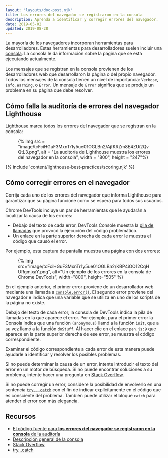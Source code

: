 ```yaml
---
layout: 'layouts/doc-post.njk'
title: Los errores del navegador se registraron en la consola
description: Aprenda a identificar y corregir errores del navegador.
date: 2019-05-02
updated: 2019-08-28
---
```


La mayoría de los navegadores incorporan herramientas para desarrolladores. Estas herramientas para desarrolladores suelen incluir una [consola](https://developers.google.com/web/tools/chrome-devtools/console/). La consola le da información sobre la página que se está ejecutando actualmente.

Los mensajes que se registran en la consola provienen de los desarrolladores web que desarrollaron la página o del propio navegador. Todos los mensajes de la consola tienen un nivel de importancia: `Verbose`, `Info`, `Warning`, o `Error`. Un mensaje de `Error` significa que se produjo un problema en su página que debe resolver.

## Cómo falla la auditoría de errores del navegador Lighthouse

[Lighthouse](https://developers.google.com/web/tools/lighthouse/) marca todos los errores del navegador que se registran en la consola:

<figure>{% Img src = "image/tcFciHGuF3MxnTr1y5ue01OGLBn2/AjfKRZm8E4ZUi2QvQtL3.png", alt = "La auditoría de Lighthouse muestra los errores del navegador en la consola", width = "800", height = "247"%}</figure>

{% include 'content/lighthouse-best-practices/scoring.njk' %}

## Cómo corregir errores en el navegador

Corrija cada uno de los errores del navegador que informa Lighthouse para garantizar que su página funcione como se espera para todos sus usuarios.

Chrome DevTools incluye un par de herramientas que le ayudarán a localizar la causa de los errores:

- Debajo del texto de cada error, DevTools Console muestra la [pila de llamadas](https://developer.mozilla.org/docs/Glossary/Call_stack) que provocó la ejecución del código problemático.
- Un enlace en la parte superior derecha de cada error le muestra el código que causó el error.

Por ejemplo, esta captura de pantalla muestra una página con dos errores:

<figure>{% Img src="image/tcFciHGuF3MxnTr1y5ue01OGLBn2/KBP4iOO12CqHURgmjxaY.png", alt="Un ejemplo de los errores en la consola de Chrome DevTools", width="800", height="505" %}</figure>

En el ejemplo anterior, el primer error proviene de un desarrollador web mediante una llamada a [`console.error()`](/docs/devtools/console/api/#error). El segundo error proviene del navegador e indica que una variable que se utiliza en uno de los scripts de la página no existe.

Debajo del texto de cada error, la consola de DevTools indica la pila de llamadas en la que aparece el error. Por ejemplo, para el primer error la Consola indica que una función `(anonymous)` llamó a la función `init`, que a su vez llamó a la función `doStuff`. Al hacer clic en el enlace `pen.js:9` que aparece en la parte superior derecha de ese error, se muestra el código correspondiente.

Examinar el código correspondiente a cada error de esta manera puede ayudarle a identificar y resolver los posibles problemas.

Si no puede determinar la causa de un error, intente introducir el texto del error en un motor de búsqueda. Si no puede encontrar soluciones a su problema, intente hacer una pregunta en [Stack Overflow](https://stackoverflow.com).

Si no puede corregir un error, considere la posibilidad de envolverlo en una sentencia [`try...catch`](https://developer.mozilla.org/docs/Web/JavaScript/Reference/Statements/try...catch) con el fin de indicar explícitamente en el código que es consciente del problema. También puede utilizar el bloque `catch` para atender el error con más elegancia.

## Recursos

- [El código fuente para **los errores del navegador se registraron en la consola** de la auditoría](https://github.com/GoogleChrome/lighthouse/blob/master/lighthouse-core/audits/errors-in-console.js)
- [Descripción general de la consola](https://developers.google.com/web/tools/chrome-devtools/console/)
- [Stack Overflow](https://stackoverflow.com/)
- [try…catch](https://developer.mozilla.org/docs/Web/JavaScript/Reference/Statements/try...catch)
